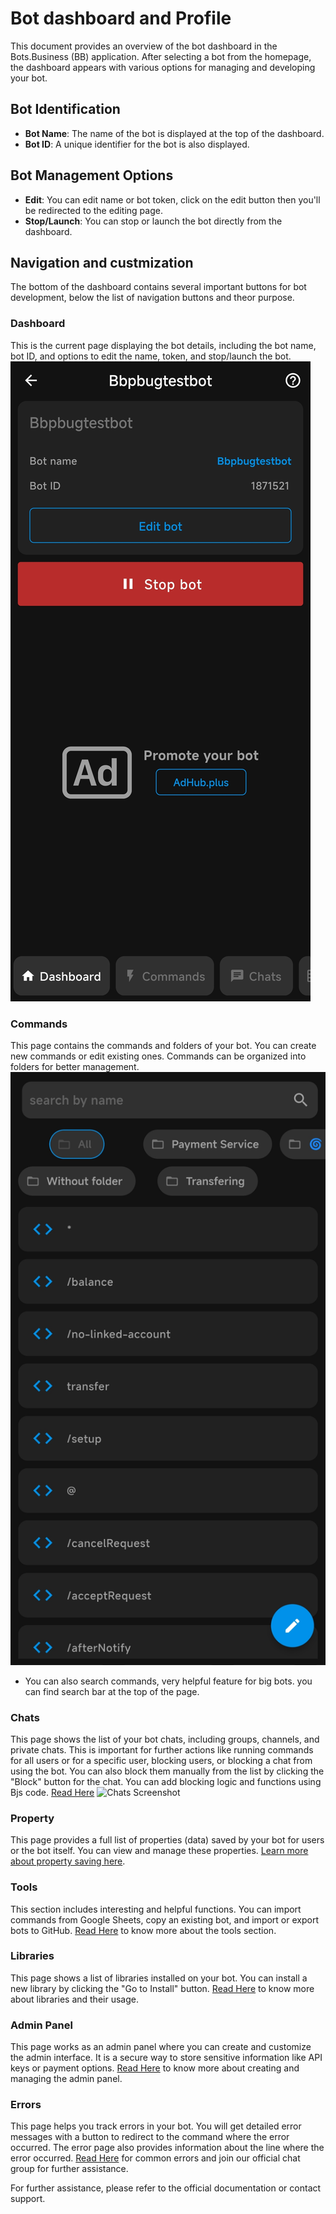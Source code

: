# Bot dashboard and Profile

This document provides an overview of the bot dashboard in the Bots.Business (BB) application. After selecting a bot from the homepage, the dashboard appears with various options for managing and developing your bot.

## Bot Identification

- **Bot Name**: The name of the bot is displayed at the top of the dashboard.
- **Bot ID**: A unique identifier for the bot is also displayed.

## Bot Management Options

- **Edit**: You can edit name or bot token, click on the edit button then you'll be redirected to the editing page.
- **Stop/Launch**: You can stop or launch the bot directly from the dashboard.

## Navigation and custmization

The bottom of the dashboard contains several important buttons for bot development, below the list of navigation buttons and theor purpose.

### Dashboard
This is the current page displaying the bot details, including the bot name, bot ID, and options to edit the name, token, and stop/launch the bot.
![dashboard](.gitbook/assets/dashboard.png)

### Commands
This page contains the commands and folders of your bot. You can create new commands or edit existing ones. Commands can be organized into folders for better management.
![commands](.gitbook/assets/commands.png)
 - You can also search commands, very helpful feature for big bots. you can find search bar at the top of the page.

### Chats
This page shows the list of your bot chats, including groups, channels, and private chats. This is important for further actions like running commands for all users or for a specific user, blocking users, or blocking a chat from using the bot. You can also block them manually from the list by clicking the "Block" button for the chat. You can add blocking logic and functions using Bjs code. [Read Here]() 
![Chats Screenshot](chats_screenshot.png)

### Property
This page provides a full list of properties (data) saved by your bot for users or the bot itself. You can view and manage these properties. [Learn more about property saving here]().

### Tools
This section includes interesting and helpful functions. You can import commands from Google Sheets, copy an existing bot, and import or export bots to GitHub. [Read Here]() to know more about the tools section.

### Libraries
This page shows a list of libraries installed on your bot. You can install a new library by clicking the "Go to Install" button. [Read Here]() to know more about libraries and their usage.

### Admin Panel
This page works as an admin panel where you can create and customize the admin interface. It is a secure way to store sensitive information like API keys or payment options. [Read Here]() to know more about creating and managing the admin panel.

### Errors
This page helps you track errors in your bot. You will get detailed error messages with a button to redirect to the command where the error occurred. The error page also provides information about the line where the error occurred. [Read Here]() for common errors and join our official chat group for further assistance.

For further assistance, please refer to the official documentation or contact support.
